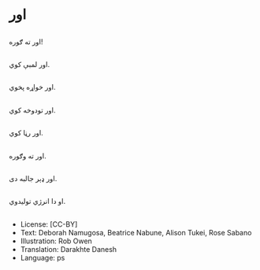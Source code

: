 # اور

##
اور ته ګوره!

##
اور لمبې کوي.

##
اور خواړه پخوي.

##
اور تودوخه کوي.

##
اور رڼا کوي.

##
اور ته وګوره.

##
اور ډېر جالبه دی.

##
او دا انرژي تولیدوي.

##
* License: [CC-BY]
* Text: Deborah Namugosa, Beatrice Nabune, Alison Tukei, Rose Sabano
* Illustration: Rob Owen
* Translation: Darakhte Danesh
* Language: ps
